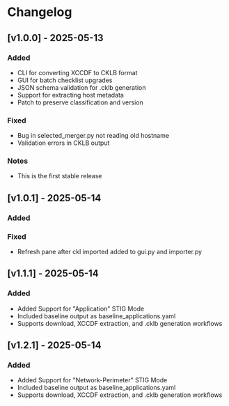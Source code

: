 # Changelog

## [v1.0.0] - 2025-05-13
### Added
- CLI for converting XCCDF to CKLB format
- GUI for batch checklist upgrades
- JSON schema validation for .cklb generation
- Support for extracting host metadata
- Patch to preserve classification and version

### Fixed
- Bug in selected_merger.py not reading old hostname
- Validation errors in CKLB output

### Notes
- This is the first stable release

## [v1.0.1] - 2025-05-14
### Added

### Fixed 
- Refresh pane after ckl imported added to gui.py and importer.py

## [v1.1.1] - 2025-05-14
### Added 
- Added Support for "Application" STIG Mode
- Included baseline output as baseline_applications.yaml
- Supports download, XCCDF extraction, and .cklb generation workflows

## [v1.2.1] - 2025-05-14
### Added 
- Added Support for "Network-Perimeter" STIG Mode
- Included baseline output as baseline_applications.yaml
- Supports download, XCCDF extraction, and .cklb generation workflows